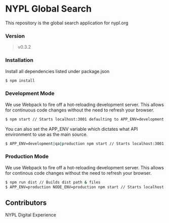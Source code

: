 # NYPL Global Search

This repository is the global search application for nypl.org

### Version
> v0.3.2

### Installation
Install all dependencies listed under package.json
```sh
$ npm install
```

### Development Mode
We use Webpack to fire off a hot-reloading development server. This allows for continuous code changes without the need to refresh your browser.

```sh
$ npm start // Starts localhost:3001 defaulting to APP_ENV=development
```

You can also set the APP_ENV variable which dictates what API environment to use as the main source.
```sh
$ APP_ENV=development|qa|production npm start // Starts localhost:3001 with set APP_ENV
```

### Production Mode
We use Webpack to fire off a hot-reloading development server. This allows for continous code changes without the need to refresh your browser.

```sh
$ npm run dist // Builds dist path & files
$ APP_ENV=production NODE_ENV=production npm start // Starts localhost:3001 with set APP_ENV
```

Contributors
----
NYPL Digital Experience
